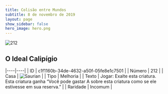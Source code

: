 ```yaml
---
title: Colisão entre Mundos
subtitle: 8 de novembro de 2019
layout: page
show_sidebar: false
hero_image: hero.png
---
```


![212](https://cdn.keyforgegame.com/media/card_front/pt/452_212_7C332QWRX4W7_pt.png)

## O Ideal Calipígio

|----|----|
| ID | c1f1160b-34de-4632-a50f-05fe8e1c7501 |
| Número | 212 |
| Casa | ![Saurian](https://archonarcana.com/images/thumb/9/9e/Saurian_P.png/22px-Saurian_P.png "Sauro") |
| Tipo | Melhoria |
| Texto | Jogar: Exalte esta criatura. Esta criatura ganha “Você pode gastar A sobre esta criatura como  se ele estivesse em sua reserva.” |
| Raridade | Incomum |
